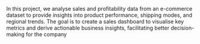 In this project, we analyse sales and profitability data from an e-commerce dataset to provide insights into product performance, shipping modes, and regional trends.
The goal is to create a sales dashboard to visualise key metrics and derive actionable business insights, facilitating better decision-making for the company
